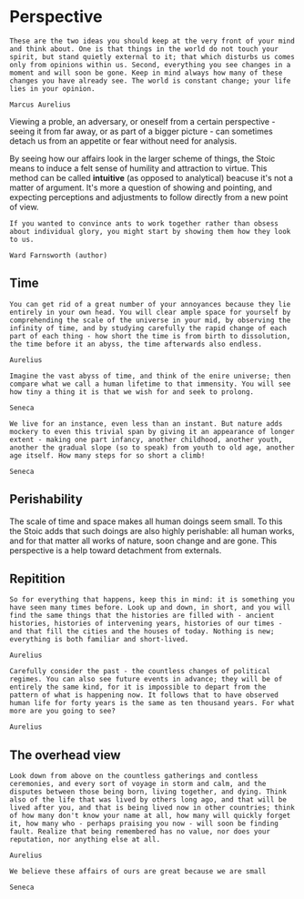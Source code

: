 # Perspective 

```
These are the two ideas you should keep at the very front of your mind and think about. One is that things in the world do not touch your spirit, but stand quietly external to it; that which disturbs us comes only from opinions within us. Second, everything you see changes in a moment and will soon be gone. Keep in mind always how many of these changes you have already see. The world is constant change; your life lies in your opinion.

Marcus Aurelius
```

Viewing a proble, an adversary, or oneself from a certain perspective - seeing it from far away, or as part of a bigger picture - can sometimes detach us from an appetite or fear without need for analysis. 

By seeing how our affairs look in the larger scheme of things, the Stoic means to induce a felt sense of humility and attraction to virtue. This method can be called **intuitive** (as opposed to analytical) beacuse it's not a matter of argument. It's more a question of showing and pointing, and expecting perceptions and adjustments to follow directly from a new point of view. 

```
If you wanted to convince ants to work together rather than obsess about individual glory, you might start by showing them how they look to us.

Ward Farnsworth (author)
```

## Time 

```
You can get rid of a great number of your annoyances because they lie entirely in your own head. You will clear ample space for yourself by comprehending the scale of the universe in your mid, by observing the infinity of time, and by studying carefully the rapid change of each part of each thing - how short the time is from birth to dissolution, the time before it an abyss, the time afterwards also endless. 

Aurelius
```

```
Imagine the vast abyss of time, and think of the enire universe; then compare what we call a human lifetime to that immensity. You will see how tiny a thing it is that we wish for and seek to prolong.

Seneca
```

```
We live for an instance, even less than an instant. But nature adds mockery to even this trivial span by giving it an appearance of longer extent - making one part infancy, another childhood, another youth, another the gradual slope (so to speak) from youth to old age, another age itself. How many steps for so short a climb!

Seneca
```

## Perishability 

The scale of time and space makes all human doings seem small. To this the Stoic adds that such doings are also highly perishable: all human works, and for that matter  all works of nature, soon change and are gone. This perspective is a help toward detachment from externals.

## Repitition 

```
So for everything that happens, keep this in mind: it is something you have seen many times before. Look up and down, in short, and you will find the same things that the histories are filled with - ancient histories, histories of intervening years, histories of our times - and that fill the cities and the houses of today. Nothing is new; everything is both familiar and short-lived.

Aurelius
```

```
Carefully consider the past - the countless changes of political regimes. You can also see future events in advance; they will be of entirely the same kind, for it is impossible to depart from the pattern of what is happening now. It follows that to have observed human life for forty years is the same as ten thousand years. For what more are you going to see?

Aurelius
```

## The overhead view 

```
Look down from above on the countless gatherings and contless ceremonies, and every sort of voyage in storm and calm, and the disputes between those being born, living together, and dying. Think also of the life that was lived by others long ago, and that will be lived after you, and that is being lived now in other countries; think of how many don't know your name at all, how many will quickly forget it, how many who - perhaps praising you now - will soon be finding fault. Realize that being remembered has no value, nor does your reputation, nor anything else at all. 

Aurelius
```

```
We believe these affairs of ours are great because we are small 

Seneca
```
    